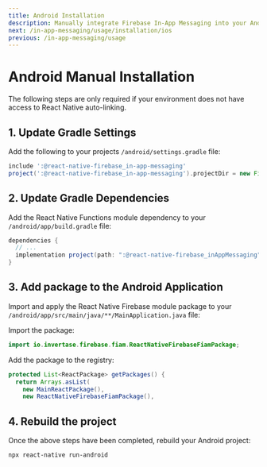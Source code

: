 ```yaml
---
title: Android Installation
description: Manually integrate Firebase In-App Messaging into your Android application.
next: /in-app-messaging/usage/installation/ios
previous: /in-app-messaging/usage
---
```


# Android Manual Installation

The following steps are only required if your environment does not have access to React Native
auto-linking.

## 1. Update Gradle Settings

Add the following to your projects `/android/settings.gradle` file:

```groovy
include ':@react-native-firebase_in-app-messaging'
project(':@react-native-firebase_in-app-messaging').projectDir = new File(rootProject.projectDir, './../node_modules/@react-native-firebase/in-app-messaging/android')
```

## 2. Update Gradle Dependencies

Add the React Native Functions module dependency to your `/android/app/build.gradle` file:

```groovy
dependencies {
  // ...
  implementation project(path: ":@react-native-firebase_inAppMessaging")
}
```

## 3. Add package to the Android Application

Import and apply the React Native Firebase module package to your `/android/app/src/main/java/**/MainApplication.java` file:

Import the package:

```java
import io.invertase.firebase.fiam.ReactNativeFirebaseFiamPackage;
```

Add the package to the registry:

```java
protected List<ReactPackage> getPackages() {
  return Arrays.asList(
    new MainReactPackage(),
    new ReactNativeFirebaseFiamPackage(),
```

## 4. Rebuild the project

Once the above steps have been completed, rebuild your Android project:

```bash
npx react-native run-android
```
